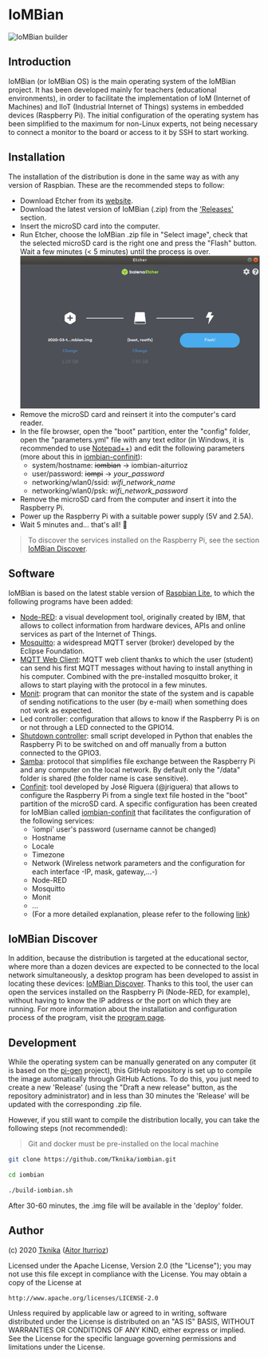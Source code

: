 # IoMBian

![IoMBian builder](https://github.com/Tknika/iombian/workflows/IoMBian%20builder/badge.svg)


## Introduction

IoMBian (or IoMBian OS) is the main operating system of the IoMBian project.
It has been developed mainly for teachers (educational environments), in order to facilitate the implementation of IoM (Internet of Machines) and IIoT (Industrial Internet of Things) systems in embedded devices (Raspberry Pi).
The initial configuration of the operating system has been simplified to the maximum for non-Linux experts, not being necessary to connect a monitor to the board or access to it by SSH to start working.


## Installation

The installation of the distribution is done in the same way as with any version of Raspbian.
These are the recommended steps to follow:

- Download Etcher from its [website](https://www.balena.io/etcher/).
- Download the latest version of IoMBian (.zip) from the ['Releases'](https://github.com/Tknika/iombian/releases) section.
- Insert the microSD card into the computer.
- Run Etcher, choose the IoMBian .zip file in "Select image", check that the selected microSD card is the right one and press the "Flash" button.
Wait a few minutes (< 5 minutes) until the process is over.
![Etcher - Flash](docs/etcher-flash.png)
- Remove the microSD card and reinsert it into the computer's card reader.
- In the file browser, open the "boot" partition, enter the "config" folder, open the "parameters.yml" file with any text editor (in Windows, it is recommended to use [Notepad++](https://notepad-plus-plus.org/)) and edit the following parameters (more about this in [iombian-confinit](https://github.com/Tknika/iombian-confinit)):
  - system/hostname: ~~iombian~~ &rarr; iombian-aiturrioz
  - user/password: ~~iompi~~ &rarr; *your_password*
  - networking/wlan0/ssid: *wifi_network_name*
  - networking/wlan0/psk: *wifi_network_password*
- Remove the microSD card from the computer and insert it into the Raspberry Pi.
- Power up the Raspberry Pi with a suitable power supply (5V and 2.5A).
- Wait 5 minutes and... that's all! :tada:

> To discover the services installed on the Raspberry Pi, see the section [IoMBian Discover](#iombian-discover).


## Software

IoMBian is based on the latest stable version of [Raspbian Lite](https://www.raspberrypi.org/downloads/raspbian/), to which the following programs have been added:

- [Node-RED](https://nodered.org/): a visual development tool, originally created by IBM, that allows to collect information from hardware devices, APIs and online services as part of the Internet of Things.
- [Mosquitto](https://mosquitto.org/): a widespread MQTT server (broker) developed by the Eclipse Foundation.
- [MQTT Web Client](https://github.com/hivemq/hivemq-mqtt-web-client): MQTT web client thanks to which the user (student) can send his first MQTT messages without having to install anything in his computer. Combined with the pre-installed mosquitto broker, it allows to start playing with the protocol in a few minutes.
- [Monit](https://mmonit.com/monit/): program that can monitor the state of the system and is capable of sending notifications to the user (by e-mail) when something does not work as expected.
- Led controller: configuration that allows to know if the Raspberry Pi is on or not through a LED connected to the GPIO14.
- [Shutdown controller](https://github.com/Tknika/iom2040-shutdown-controller): small script developed in Python that enables the Raspberry Pi to be switched on and off manually from a button connected to the GPIO3.
- [Samba](https://www.samba.org/cifs/docs/what-is-smb.html): protocol that simplifies file exchange between the Raspberry Pi and any computer on the local network. By default only the "/data" folder is shared (the folder name is case sensitive).
- [Confinit](https://github.com/jriguera/confinit): tool developed by José Riguera (@jriguera) that allows to configure the Raspberry Pi from a single text file hosted in the "boot" partition of the microSD card. A specific configuration has been created for IoMBian called [iombian-confinit](https://github.com/Tknika/iombian-confinit) that facilitates the configuration of the following services:
  - 'iompi' user's password (username cannot be changed)
  - Hostname
  - Locale
  - Timezone
  - Network (Wireless network parameters and the configuration for each interface -IP, mask, gateway,...-)
  - Node-RED
  - Mosquitto
  - Monit
  - ...
  - (For a more detailed explanation, please refer to the following [link](https://github.com/Tknika/iombian-confinit))


## IoMBian Discover

In addition, because the distribution is targeted at the educational sector, where more than a dozen devices are expected to be connected to the local network simultaneously, a desktop program has been developed to assist in locating these devices: [IoMBian Discover](https://github.com/Tknika/iombian-discover).
Thanks to this tool, the user can open the services installed on the Raspberry Pi (Node-RED, for example), without having to know the IP address or the port on which they are running.
For more information about the installation and configuration process of the program, visit the [program page](https://github.com/Tknika/iombian-discover).


## Development

While the operating system can be manually generated on any computer (it is based on the [pi-gen](https://github.com/RPi-Distro/pi-gen#config) project), this GitHub repository is set up to compile the image automatically through GitHub Actions.
To do this, you just need to create a new 'Release' (using the "Draft a new release" button, as the repository administrator) and in less than 30 minutes the 'Release' will be updated with the corresponding .zip file.

However, if you still want to compile the distribution locally, you can take the following steps (not recommended):

> Git and docker must be pre-installed on the local machine

```bash
git clone https://github.com/Tknika/iombian.git
```

```bash
cd iombian
```

```bash
./build-iombian.sh
```

After 30-60 minutes, the .img file will be available in the 'deploy' folder.


## Author

(c) 2020 [Tknika](https://tknika.eus/) ([Aitor Iturrioz](https://github.com/bodiroga))

Licensed under the Apache License, Version 2.0 (the "License");
you may not use this file except in compliance with the License.
You may obtain a copy of the License at

    http://www.apache.org/licenses/LICENSE-2.0

Unless required by applicable law or agreed to in writing, software
distributed under the License is distributed on an "AS IS" BASIS,
WITHOUT WARRANTIES OR CONDITIONS OF ANY KIND, either express or implied.
See the License for the specific language governing permissions and
limitations under the License.
